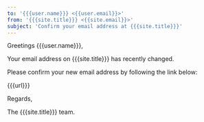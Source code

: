 ```yaml
---
to: '{{{user.name}}} <{{user.email}}>'
from: '{{{site.title}}} <{{site.email}}>'
subject: 'Confirm your email address at {{{site.title}}}'
---
```

Greetings {{{user.name}}},

Your email address on {{{site.title}}} has recently changed.

Please confirm your new email address by following the link below:

{{{url}}}

Regards,

The {{{site.title}}} team.